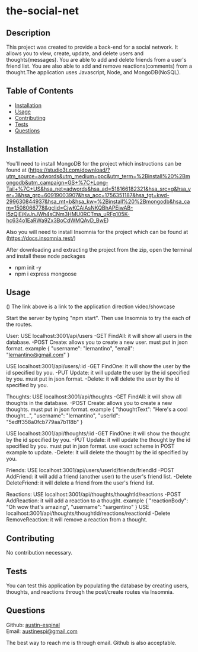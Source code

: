 # the-social-net

## Description 

This project was created to provide a back-end for a social network. It allows you to view,  create, update, and delete users and thoughts(messages). You are able to add and delete friends from a user's friend list. You are also able to add and remove reactions(comments) from a thought.The application uses Javascript, Node, and MongoDB(NoSQL).

## Table of Contents

* [Installation](#installation)
* [Usage](#usage)
* [Contributing](#contributing)
* [Tests](#tests)
* [Questions](#questions)

## Installation

You'll need to install MongoDB for the project which instructions can be found at (https://studio3t.com/download/?utm_source=adwords&utm_medium=ppc&utm_term=%2Binstall%20%2Bmongodb&utm_campaign=GS+%7C+Long-Tail+%7C+US&hsa_net=adwords&hsa_ad=518166182321&hsa_src=g&hsa_ver=3&hsa_grp=60919003907&hsa_acc=1756351187&hsa_tgt=kwd-299630844937&hsa_mt=b&hsa_kw=%2Binstall%20%2Bmongodb&hsa_cam=1508066778&gclid=CjwKCAiAsNKQBhAPEiwAB-I5zQjEjKvJnJWh4sCNm3HMU0RCTma_uRFg105K-hc634o1EaRWa9Zx3BoCdWMQAvD_BwE)

Also you will need to install Insomnia for the project which can be found at (https://docs.insomnia.rest/)

After downloading and extracting the project from the zip, open the terminal and install these node packages

* npm init -y
* npm i express mongoose


## Usage 

()
The link above is a link to the application direction video/showcase

Start the server by typing "npm start". Then use Insomnia to try the each of the routes.

User:
USE localhost:3001/api/users
-GET FindAll: it will show all users in the database.
-POST Create: allows you to create a new user. must put in json format.
example {
            "username": "lernantino",
            "email": "lernantino@gmail.com"
        }

USE localhost:3001/api/users/:id
-GET FindOne: it will show the user by the id specified by you.
-PUT Update: it will update the user by the id specified by you. must put in json format.
-Delete: it will delete the user by the id specified by you.

Thoughts:
USE localhost:3001/api/thoughts
-GET FindAll: it will show all thoughts in the database.
-POST Create: allows you to create a new thoughts. must put in json format.
example {
            "thoughtText": "Here's a cool thought...",
            "username": "lernantino",
            "userId": "5edff358a0fcb779aa7b118b"
        }

USE localhost:3001/api/thoughts/:id
-GET FindOne: it will show the thought by the id specified by you.
-PUT Update: it will update the thought by the id specified by you. must put in json format. use exact scheme in POST example to update.
-Delete: it will delete the thought by the id specified by you.

Friends:
USE localhost:3001/api/users/userId/friends/friendId
-POST AddFriend: it will add a friend (another user) to the user's friend list.
-Delete DeleteFriend: it will delete a friend from the user's friend list.

Reactions:
USE localhost:3001/api/thoughts/thoughtId/reactions
-POST AddReaction: it will add a reaction to a thought.
example {
	        "reactionBody": "Oh wow that's amazing",
	        "username": "sargentino"
        }
USE localhost:3001/api/thoughts/thoughtId/reactions/reactionId
-Delete RemoveReaction: it will remove a reaction from a thought.

## Contributing

No contribution necessary.

## Tests

You can test this application by populating the database by creating users, thoughts, and reactions through the post/create routes via Insomnia.

## Questions

Github: [austin-espinal](https://github.com/austin-espinal)   
Email: [austinespi@gmail.com](mailto:austinespi@gmail.com)  

The best way to reach me is through email. Github is also acceptable.